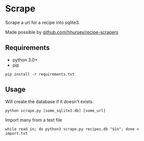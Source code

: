 # Scrape

Scrape a url for a recipe into sqlite3.

Made possible by [github.com/hhursev/recipe-scrapers](https://github.com/hhursev/recipe-scrapers)

## Requirements

- python 3.0+
- pip

`pip install -r requirements.txt`

## Usage

Will create the database if it doesn't exists.

`python scrape.py [some_sqlite3.db] [some_url]`

Import many from a text file

`while read in; do python3 scrape.py recipes.db "$in"; done < import.txt`
